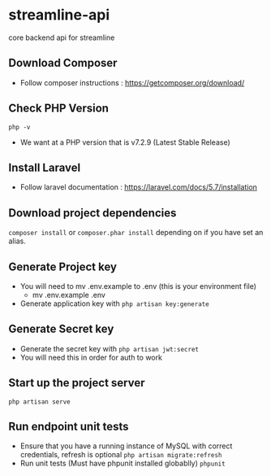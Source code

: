# streamline-api
core backend api for streamline

## Download Composer
* Follow composer instructions : https://getcomposer.org/download/

## Check PHP Version
`php -v`
* We want at a PHP version that is v7.2.9 (Latest Stable Release)

## Install Laravel 
* Follow laravel documentation : https://laravel.com/docs/5.7/installation

## Download project dependencies
`composer install` or `composer.phar install` depending on if you have set an alias.

## Generate Project key
* You will need to mv .env.example to .env (this is your environment file)
  * mv .env.example .env
* Generate application key with `php artisan key:generate`

## Generate Secret key
* Generate the secret key with `php artisan jwt:secret`
* You will need this in order for auth to work

## Start up the project server
`php artisan serve`

## Run endpoint unit tests
* Ensure that you have a running instance of MySQL with correct credentials, refresh is optional
`php artisan migrate:refresh`
* Run unit tests (Must have phpunit installed globablly)
`phpunit`
